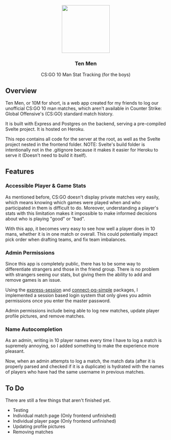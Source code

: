 <p align="center">
<img width="150px" src="https://ten-men.herokuapp.com/favicon.png" />
<h3 align="center"> Ten Men </h3>
<p align="center">
 CS:GO 10 Man Stat Tracking (for the boys)
 </p>
</p>

## Overview

Ten Men, or 10M for short, is a web app created for my friends to log our unofficial CS:GO 10 man matches, which aren't available in Counter Strike: Global Offensive's (CS:GO) standard match history.

It is built with Express and Postgres on the backend, serving a pre-compiled Svelte project. It is hosted on Heroku.

This repo contains all code for the server at the root, as well as the Svelte project nested in the frontend folder. NOTE: Svelte's build folder is intentionally not in the .gitignore because it makes it easier for Heroku to serve it (Doesn't need to build it itself).

## Features

### Accessible Player & Game Stats

As mentioned before, CS:GO doesn't display private matches very easily, which means knowing which games were played when and who participated in them is difficult to do. Moreover, understanding a player's stats with this limitation makes it impossible to make informed decisions about who is playing "good" or "bad".

With this app, it becomes very easy to see how well a player does in 10 mans, whether it is in one match or overall. This could potentially impact pick order when drafting teams, and fix team imbalances.

### Admin Permissions

Since this app is completely public, there has to be some way to differentiate strangers and those in the friend group. There is no problem with strangers seeing our stats, but giving them the ability to add and remove games is an issue.

Using the [express-session](https://github.com/expressjs/session#readme) and [connect-pg-simple](https://github.com/voxpelli/node-connect-pg-simple#readme) packages, I implemented a session based login system that only gives you admin permissions once you enter the master password.

Admin permissions include being able to log new matches, update player profile pictures, and remove matches.

### Name Autocompletion

As an admin, writing in 10 player names every time I have to log a match is supremely annoying, so I added something to make the experience more pleasant.

Now, when an admin attempts to log a match, the match data (after it is properly parsed and checked if it is a duplicate) is hydrated with the names of players who have had the same username in previous matches.

## To Do

There are still a few things that aren't finished yet.

- Testing
- Individual match page (Only frontend unfinished)
- Individual player page (Only frontend unfinished)
- Updating profile pictures
- Removing matches
